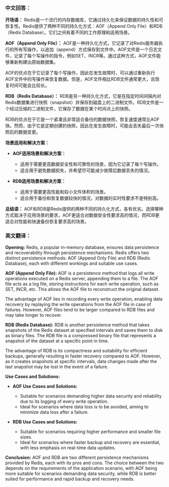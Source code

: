 ### 中文回答：

**开场语：**
Redis是一个流行的内存数据库，它通过持久化来保证数据的持久性和可恢复性。Redis提供了两种不同的持久化方式：AOF（Append Only File）和RDB（Redis Database）。它们之间有着不同的工作原理和适用场景。

**AOF（Append Only File）：**
AOF是一种持久化方式，它记录了对Redis服务器执行的所有写操作，以追加（append）方式保存到文件中。AOF文件是一个日志文件，记录了每个写操作的指令，例如SET、INCR等。通过这种方式，AOF文件能够重新构建出原始数据集。

AOF的优点在于它记录了每个写操作，因此在发生故障时，可以通过重新执行AOF文件中的写操作来恢复数据。但是，AOF文件相比RDB文件通常更大，且恢复时间可能会比较长。

**RDB（Redis Database）：**
RDB是另一种持久化方式，它是在指定时间间隔内对Redis数据集进行快照（snapshot）并保存到磁盘上的二进制文件。RDB文件是一个经过压缩的二进制文件，它保存了数据在某个时间点上的快照。

RDB的优点在于它是一个紧凑且非常适合备份的数据快照，恢复速度通常比AOF快。然而，由于它是定期创建的快照，因此在发生故障时，可能会丢失最后一次快照后的数据变更。

**场景适用和解决方案：**
- **AOF适用场景和解决方案：**
   - 适用于需要更高数据安全性和可靠性的场景，因为它记录了每个写操作。
   - 适合用于避免数据损失，并希望尽可能减少故障后数据丢失的情况。
   
- **RDB适用场景和解决方案：**
   - 适用于需要更高性能和较小文件体积的场景。
   - 适合用于备份和恢复数据较快的情况，对数据的实时性要求不是特别高。

**总结语：**
AOF和RDB是Redis提供的两种不同的持久化方式，各有优劣。选择哪种方式取决于应用场景的要求，AOF更适合对数据安全性要求高的情况，而RDB更适合对性能和快速备份恢复要求高的场景。

### 英文翻译：

**Opening:**
Redis, a popular in-memory database, ensures data persistence and recoverability through persistence mechanisms. Redis offers two distinct persistence methods: AOF (Append Only File) and RDB (Redis Database), each with different workings and suitable use cases.

**AOF (Append Only File):**
AOF is a persistence method that logs all write operations executed on a Redis server, appending them to a file. The AOF file acts as a log file, storing instructions for each write operation, such as SET, INCR, etc. This allows the AOF file to reconstruct the original dataset.

The advantage of AOF lies in recording every write operation, enabling data recovery by replaying the write operations from the AOF file in case of failures. However, AOF files tend to be larger compared to RDB files and may take longer to recover.

**RDB (Redis Database):**
RDB is another persistence method that takes snapshots of the Redis dataset at specified intervals and saves them to disk as binary files. The RDB file is a compressed binary file that represents a snapshot of the dataset at a specific point in time.

The advantage of RDB is its compactness and suitability for efficient backups, generally resulting in faster recovery compared to AOF. However, as it creates snapshots at specific intervals, data changes made after the last snapshot may be lost in the event of a failure.

**Use Cases and Solutions:**
- **AOF Use Cases and Solutions:**
   - Suitable for scenarios demanding higher data security and reliability due to its logging of every write operation.
   - Ideal for scenarios where data loss is to be avoided, aiming to minimize data loss after a failure.

- **RDB Use Cases and Solutions:**
   - Suitable for scenarios requiring higher performance and smaller file sizes.
   - Ideal for scenarios where faster backup and recovery are essential, with less emphasis on real-time data updates.

**Conclusion:**
AOF and RDB are two different persistence mechanisms provided by Redis, each with its pros and cons. The choice between the two depends on the requirements of the application scenario, with AOF being more suitable for scenarios demanding data security, while RDB is better suited for performance and rapid backup and recovery needs.